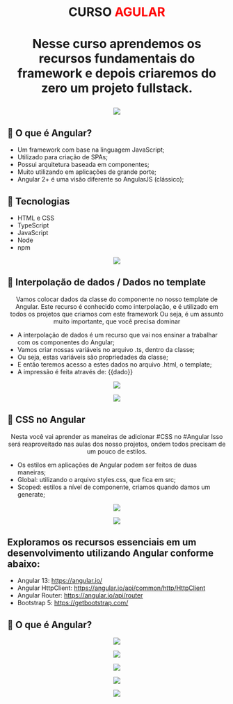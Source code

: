 # <P align="center">**CURSO <font color="red">AGULAR</font>**</P>

# <p align="center">Nesse curso aprendemos os recursos fundamentais do framework e depois criaremos do zero um projeto fullstack.<p>

 <p align="center">
<img src="https://user-images.githubusercontent.com/79487813/169174026-26ebb9ac-1fb4-4949-913a-11551fafa700.png"/></P>

## 📝 O que é Angular?

- Um framework com base na linguagem JavaScript;
- Utilizado para criação de SPAs;
- Possui arquitetura baseada em componentes;
- Muito utilizando em aplicações de grande porte;
- Angular 2+ é uma visão diferente so AngularJS (clássico);

## 📝 Tecnologias

- HTML e CSS
- TypeScript
- JavaScript
- Node
- npm

 <p align="center">
<img src="https://user-images.githubusercontent.com/79487813/167973345-8988dcdc-0b90-49c6-a584-3b6d2045df9a.png"/></P>

## 📝 Interpolação de dados / Dados no template

<p align="center">Vamos colocar dados da classe do componente no nosso template de Angular.
Este recurso é conhecido como interpolação, e é utilizado em todos os projetos que criamos com este framework
Ou seja, é um assunto muito importante, que você precisa dominar</p>

- A interpolação de dados é um recurso que vai nos ensinar a trabalhar com os componentes do Angular;
- Vamos criar nossas variáveis no arquivo .ts, dentro da classe;
- Ou seja, estas variáveis são propriedades da classe;
- E então teremos acesso a estes dados no arquivo .html, o template;
- A impressão é feita através de: {{dado}}

 <p align="center">
<img src="https://user-images.githubusercontent.com/79487813/169178385-e1ef24ff-280b-43d6-b066-cc71cfb4e8ec.png"/></P>

 <p align="center">
<img src="https://user-images.githubusercontent.com/79487813/169178187-5dcdc55e-d3f8-4ffd-ac64-e3e21915f2a2.png"/></P>

## 📝 CSS no Angular
<p align="center">Nesta você vai aprender as maneiras de adicionar #CSS no #Angular
Isso será reaproveitado nas aulas dos nosso projetos, ondem todos precisam de um pouco de estilos.</p>

- Os estilos em aplicações de Angular podem ser feitos de duas maneiras;
- Global: utilizando o arquivo styles.css, que fica em src;
- Scoped: estilos a nível de componente, criamos quando damos um generate;

 <p align="center">
<img src="https://user-images.githubusercontent.com/79487813/169181980-49575082-745f-4639-9ea0-cf59a487983e.png"/></P>

 <p align="center">
<img src="https://user-images.githubusercontent.com/79487813/169182014-d5298bfd-8cb8-4af6-b02e-971007bc0cd3.png"/></P>


## Exploramos os recursos essenciais em um desenvolvimento utilizando Angular conforme abaixo:

- Angular 13: https://angular.io/
- Angular HttpClient: https://angular.io/api/common/http/HttpClient
- Angular Router: https://angular.io/api/router
- Bootstrap 5: https://getbootstrap.com/

## 📝 O que é Angular?

 <p align="center">
<img src="https://user-images.githubusercontent.com/79487813/167975519-c8a3d3ea-2705-440e-9ec1-c6d0857f0dbf.png"/></P>

 <p align="center">
<img src="https://user-images.githubusercontent.com/79487813/168497272-16257da3-c08d-488f-bac8-e68ae935fb68.png"/></P>

 <p align="center">
<img src="https://user-images.githubusercontent.com/79487813/167975879-b3484d5b-7248-4418-857d-3741cd5b6b3a.png"/></P>

 <p align="center">
<img src="https://user-images.githubusercontent.com/79487813/167975942-509dc93e-1256-4ea0-9238-e82c326ead86.png"/></P>

 <p align="center">
<img src="https://user-images.githubusercontent.com/79487813/167975986-75b9140b-8189-4457-9694-ed805bfbe467.png"/></P>
